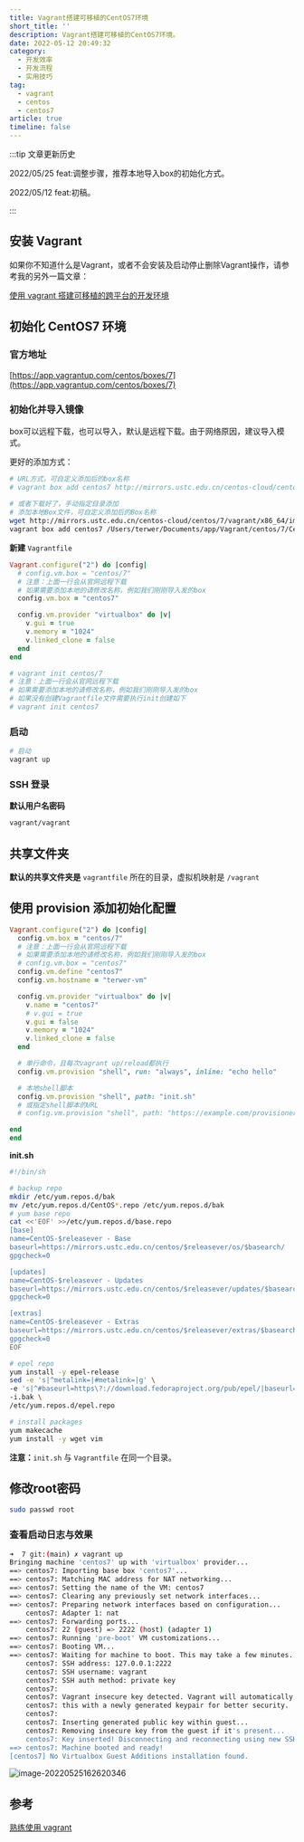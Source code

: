 ```yaml
---
title: Vagrant搭建可移植的CentOS7环境
short_title: ''
description: Vagrant搭建可移植的CentOS7环境。
date: 2022-05-12 20:49:32
category:
  - 开发效率
  - 开发流程
  - 实用技巧
tag:
  - vagrant
  - centos
  - centos7
article: true
timeline: false
---
```

:::tip 文章更新历史

2022/05/25 feat:调整步骤，推荐本地导入box的初始化方式。

2022/05/12 feat:初稿。

:::

## 安装 Vagrant

如果你不知道什么是Vagrant，或者不会安装及启动停止删除Vagrant操作，请参考我的另外一篇文章：

[使用 vagrant 搭建可移植的跨平台的开发环境](/post/use-vagrant-to-build-a-portable-cross-platform-development-environment.html)

## 初始化 CentOS7 环境

### 官方地址

[https://app.vagrantup.com/centos/boxes/7](https://app.vagrantup.com/centos/boxes/7)

### 初始化并导入镜像

box可以远程下载，也可以导入，默认是远程下载。由于网络原因，建议导入模式。

更好的添加方式：

```bash
# URL方式，可自定义添加后的box名称
# vagrant box add centos7 http://mirrors.ustc.edu.cn/centos-cloud/centos/7/vagrant/x86_64/images/CentOS-7-x86_64-Vagrant-2004_01.VirtualBox.box
 
# 或者下载好了，手动指定目录添加 
# 添加本地Box文件，可自定义添加后的Box名称
wget http://mirrors.ustc.edu.cn/centos-cloud/centos/7/vagrant/x86_64/images/CentOS-7-x86_64-Vagrant-2004_01.VirtualBox.box
vagrant box add centos7 /Users/terwer/Documents/app/Vagrant/centos/7/CentOS-7-x86_64-Vagrant-2004_01.VirtualBox.box
```

**新建** `Vagrantfile`

<code-group>

<code-block title="Vagrantfile">

```ruby
Vagrant.configure("2") do |config|
  # config.vm.box = "centos/7"
  # 注意：上面一行会从官网远程下载
  # 如果需要添加本地的请修改名称，例如我们刚刚导入发的box
  config.vm.box = "centos7"

  config.vm.provider "virtualbox" do |v|
    v.gui = true
    v.memory = "1024"
    v.linked_clone = false
  end
end
```

</code-block>

<code-block title="New">

```bash
# vagrant init centos/7
# 注意：上面一行会从官网远程下载
# 如果需要添加本地的请修改名称，例如我们刚刚导入发的box
# 如果没有创建Vagrantfile文件需要执行init创建如下
# vagrant init centos7
```

</code-block>

</code-group>

### 启动

```bash
# 启动
vagrant up
```

### SSH 登录

**默认用户名密码**

```bash
vagrant/vagrant
```

## 共享文件夹

**默认的共享文件夹是** `vagrantfile` 所在的目录，虚拟机映射是 `/vagrant`

## 使用 provision 添加初始化配置

```ruby
Vagrant.configure("2") do |config|
  config.vm.box = "centos/7"
  # 注意：上面一行会从官网远程下载
  # 如果需要添加本地的请修改名称，例如我们刚刚导入发的box
  # config.vm.box = "centos7"
  config.vm.define "centos7"
  config.vm.hostname = "terwer-vm"

  config.vm.provider "virtualbox" do |v|
    v.name = "centos7"
    # v.gui = true
    v.gui = false
    v.memory = "1024"
    v.linked_clone = false
  end

  # 单行命令，且每次vagrant up/reload都执行
  config.vm.provision "shell", run: "always", inline: "echo hello"

  # 本地shell脚本
  config.vm.provision "shell", path: "init.sh"
  # 或指定shell脚本的URL
  # config.vm.provision "shell", path: "https://example.com/provisioner.sh"

end
end
```

**init.sh**

```bash
#!/bin/sh

# backup repo
mkdir /etc/yum.repos.d/bak
mv /etc/yum.repos.d/CentOS*.repo /etc/yum.repos.d/bak
# yum base repo
cat <<'EOF' >>/etc/yum.repos.d/base.repo
[base]
name=CentOS-$releasever - Base
baseurl=https://mirrors.ustc.edu.cn/centos/$releasever/os/$basearch/
gpgcheck=0

[updates]
name=CentOS-$releasever - Updates
baseurl=https://mirrors.ustc.edu.cn/centos/$releasever/updates/$basearch/
gpgcheck=0

[extras]
name=CentOS-$releasever - Extras
baseurl=https://mirrors.ustc.edu.cn/centos/$releasever/extras/$basearch/
gpgcheck=0
EOF

# epel repo
yum install -y epel-release
sed -e 's|^metalink=|#metalink=|g' \
-e 's|^#baseurl=https\?://download.fedoraproject.org/pub/epel/|baseurl=https://mirrors.ustc.edu.cn/epel/|g' \
-i.bak \
/etc/yum.repos.d/epel.repo

# install packages
yum makecache
yum install -y wget vim
```

**注意：**`init.sh` 与 `Vagrantfile` 在同一个目录。

## 修改root密码

```bash
sudo passwd root
```

### 查看启动日志与效果

```bash
➜  7 git:(main) ✗ vagrant up
Bringing machine 'centos7' up with 'virtualbox' provider...
==> centos7: Importing base box 'centos7'...
==> centos7: Matching MAC address for NAT networking...
==> centos7: Setting the name of the VM: centos7
==> centos7: Clearing any previously set network interfaces...
==> centos7: Preparing network interfaces based on configuration...
    centos7: Adapter 1: nat
==> centos7: Forwarding ports...
    centos7: 22 (guest) => 2222 (host) (adapter 1)
==> centos7: Running 'pre-boot' VM customizations...
==> centos7: Booting VM...
==> centos7: Waiting for machine to boot. This may take a few minutes...
    centos7: SSH address: 127.0.0.1:2222
    centos7: SSH username: vagrant
    centos7: SSH auth method: private key
    centos7:
    centos7: Vagrant insecure key detected. Vagrant will automatically replace
    centos7: this with a newly generated keypair for better security.
    centos7:
    centos7: Inserting generated public key within guest...
    centos7: Removing insecure key from the guest if it's present...
    centos7: Key inserted! Disconnecting and reconnecting using new SSH key...
==> centos7: Machine booted and ready!
[centos7] No Virtualbox Guest Additions installation found.
```

![image-20220525162620346](https://img1.terwer.space/20220525162620.png)

## 参考

[熟练使用 vagrant](https://www.junmajinlong.com/virtual/index/)